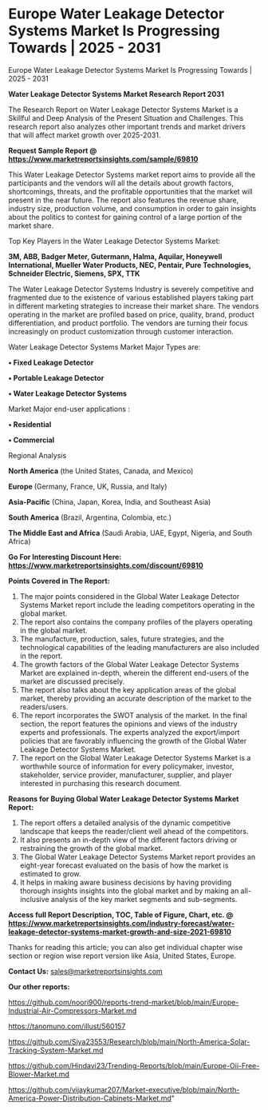 # Europe Water Leakage Detector Systems Market Is Progressing Towards | 2025 - 2031
Europe Water Leakage Detector Systems Market Is Progressing Towards | 2025 - 2031

<strong>Water Leakage Detector Systems Market Research Report 2031</strong>

The Research Report on Water Leakage Detector Systems Market is a Skillful and Deep Analysis of the Present Situation and Challenges. This research report also analyzes other important trends and market drivers that will affect market growth over 2025-2031.

<strong>Request Sample Report @ <a href=https://www.marketreportsinsights.com/sample/69810>https://www.marketreportsinsights.com/sample/69810</a></strong>

This Water Leakage Detector Systems market report aims to provide all the participants and the vendors will all the details about growth factors, shortcomings, threats, and the profitable opportunities that the market will present in the near future. The report also features the revenue share, industry size, production volume, and consumption in order to gain insights about the politics to contest for gaining control of a large portion of the market share.

Top Key Players in the Water Leakage Detector Systems Market:

<strong>3M, ABB, Badger Meter, Gutermann, Halma, Aquilar, Honeywell International, Mueller Water Products, NEC, Pentair, Pure Technologies, Schneider Electric, Siemens, SPX, TTK</strong>

The Water Leakage Detector Systems Industry is severely competitive and fragmented due to the existence of various established players taking part in different marketing strategies to increase their market share. The vendors operating in the market are profiled based on price, quality, brand, product differentiation, and product portfolio. The vendors are turning their focus increasingly on product customization through customer interaction.

Water Leakage Detector Systems Market Major Types are:

<strong>• Fixed Leakage Detector

• Portable Leakage Detector

• Water Leakage Detector Systems</strong>

Market Major end-user applications :

<strong>• Residential

• Commercial</strong>

Regional Analysis

</u><strong><b>North America</b></strong> (the United States, Canada, and Mexico)

<strong><b>Europe </b></strong>(Germany, France, UK, Russia, and Italy)

<strong><b>Asia-Pacific</b></strong> (China, Japan, Korea, India, and Southeast Asia)

<strong><b>South America</b></strong> (Brazil, Argentina, Colombia, etc.)

<strong><b>The Middle East and Africa</b></strong> (Saudi Arabia, UAE, Egypt, Nigeria, and South Africa)

<strong>Go For Interesting Discount Here: <a href=https://www.marketreportsinsights.com/discount/69810>https://www.marketreportsinsights.com/discount/69810</a></strong>

<strong>Points Covered in The Report:</strong>
<ol>
  <li>The major points considered in the Global Water Leakage Detector Systems Market report include the leading competitors operating in the global market.</li>
  <li>The report also contains the company profiles of the players operating in the global market.</li>
  <li>The manufacture, production, sales, future strategies, and the technological capabilities of the leading manufacturers are also included in the report.</li>
  <li>The growth factors of the Global Water Leakage Detector Systems Market are explained in-depth, wherein the different end-users of the market are discussed precisely.</li>
  <li>The report also talks about the key application areas of the global market, thereby providing an accurate description of the market to the readers/users.</li>
  <li>The report incorporates the SWOT analysis of the market. In the final section, the report features the opinions and views of the industry experts and professionals. The experts analyzed the export/import policies that are favorably influencing the growth of the Global Water Leakage Detector Systems Market.</li>
  <li>The report on the Global Water Leakage Detector Systems Market is a worthwhile source of information for every policymaker, investor, stakeholder, service provider, manufacturer, supplier, and player interested in purchasing this research document.</li>
</ol>
<strong>Reasons for Buying Global Water Leakage Detector Systems Market Report:</strong>

<ol>
  <li>The report offers a detailed analysis of the dynamic competitive landscape that keeps the reader/client well ahead of the competitors.</li>
  <li>It also presents an in-depth view of the different factors driving or restraining the growth of the global market.</li>
  <li>The Global Water Leakage Detector Systems Market report provides an eight-year forecast evaluated on the basis of how the market is estimated to grow.</li>
  <li>It helps in making aware business decisions by having providing thorough insights insights into the global market and by making an all-inclusive analysis of the key market segments and sub-segments.</li>
</ol>
<strong>Access full Report Description, TOC, Table of Figure, Chart, etc. @ <a href=https://www.marketreportsinsights.com/industry-forecast/water-leakage-detector-systems-market-growth-and-size-2021-69810>https://www.marketreportsinsights.com/industry-forecast/water-leakage-detector-systems-market-growth-and-size-2021-69810</a></strong>


Thanks for reading this article; you can also get individual chapter wise section or region wise report version like Asia, United States, Europe.

<strong>Contact Us:</strong>
sales@marketreportsinsights.com

<strong>Our other reports:</strong>

<a href=https://github.com/noori900/reports-trend-market/blob/main/Europe-Industrial-Air-Compressors-Market.md>https://github.com/noori900/reports-trend-market/blob/main/Europe-Industrial-Air-Compressors-Market.md</a>

<a href=https://tanomuno.com/illust/560157>https://tanomuno.com/illust/560157</a>

<a href=https://github.com/Siya23553/Research/blob/main/North-America-Solar-Tracking-System-Market.md>https://github.com/Siya23553/Research/blob/main/North-America-Solar-Tracking-System-Market.md</a>

<a href=https://github.com/Hindavi23/Trending-Reports/blob/main/Europe-Oii-Free-Blower-Market.md>https://github.com/Hindavi23/Trending-Reports/blob/main/Europe-Oii-Free-Blower-Market.md</a>

<a href=https://github.com/vijaykumar207/Market-executive/blob/main/North-America-Power-Distribution-Cabinets-Market.md>https://github.com/vijaykumar207/Market-executive/blob/main/North-America-Power-Distribution-Cabinets-Market.md</a>"

